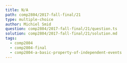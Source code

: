 ```yaml
---
title: N/A
path: comp2804/2017-fall-final/21
type: multiple-choice
author: Michiel Smid
question: comp2804/2017-fall-final/21/question.ts
solution: comp2804/2017-fall-final/21/solution.md
tags:
  - comp2804
  - comp2804-final
  - comp2804-a-basic-property-of-independent-events
---
```


